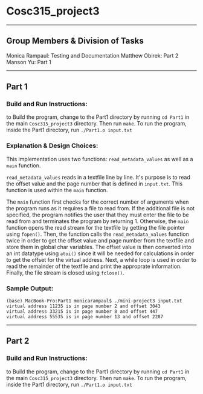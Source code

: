 # Cosc315_project3

---

## Group Members & Division of Tasks

Monica Rampaul: Testing and Documentation
Matthew Obirek: Part 2
Manson Yu: Part 1

---

## Part 1

### Build and Run Instructions:
to Build the program, change to the Part1 directory by running `cd Part1` in the main `Cosc315_project3` directory. Then run `make`. To run the program, inside the Part1 directory, run `./Part1.o input.txt`


### Explanation & Design Choices:
This implementation uses two functions: `read_metadata_values` as well as a `main` function. 

`read_metadata_values` reads in a textfile line by line. It's purpose is to read the offset value and the page number that is defined in `input.txt`. This function is used within the `main` function. 

The `main` function first checks for the correct number of arguments when the program runs as it requires a file to read from. If the additional file is not specified, the program notifies the user that they must enter the file to be read from and terminates the program by returning 1. Otherwise, the `main` function opens the read stream for the textfile by getting the file pointer using `fopen()`. Then, the function calls the `read_metadata_values` function twice in order to get the offset value and page number from the textfile and store them in global char variables. The offset value is then converted into an int datatype using `atoi()` since it will be needed for calculations in order to get the offset for the virtual address. Next, a while loop is used in order to read the remainder of the textfile and print the approprate information. Finally, the file stream is closed using `fclose()`. 

### Sample Output:
```
(base) MacBook-Pro:Part1 monicarampaul$ ./mini-project3 input.txt 
virtual address 11235 is in page number 2 and offset 3043 
virtual address 33215 is in page number 8 and offset 447 
virtual address 55535 is in page number 13 and offset 2287
```

---

## Part 2

### Build and Run Instructions:
to Build the program, change to the Part1 directory by running `cd Part1` in the main `Cosc315_project3` directory. Then run `make`. To run the program, inside the Part1 directory, run `./Part1.o input.txt`


